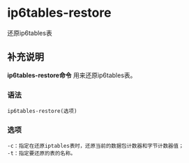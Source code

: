 ip6tables-restore
===

还原ip6tables表

## 补充说明

**ip6tables-restore命令** 用来还原ip6tables表。

###  语法

```shell
ip6tables-restore(选项)
```

###  选项

```shell
-c：指定在还原iptables表时，还原当前的数据包计数器和字节计数器值；
-t：指定要还原的表的名称。
```


<!-- Linux命令行搜索引擎：https://jaywcjlove.github.io/linux-command/ -->